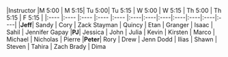 

|Instructor |M 5:00 | M 5:15| Tu 5:00| Tu 5:15 | W 5:00 | W 5:15 | Th 5:00 | Th 5:15 | F 5:15 |
|:----    |:----  |:----  |:----  |:---- |:----|:----|:----|:----|:----|:----|:----|
|__Jeff__| Sandy | Cory | Zack Stayman | Quincy | Etan | Granger | Isaac | Sahil | Jennifer Gapay
|__PJ__| Jessica | John | Julia | Kevin | Kirsten | Marco | Michael | Nicholas | Pierre
|__Peter__| Rory | Drew | Jenn Dodd | Ilias | Shawn | Steven | Tahira | Zach Brady | Dima
